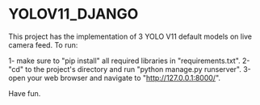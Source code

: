 # YOLOV11_DJANGO
This project has the implementation of 3 YOLO V11 default models on live camera feed.
To run:

1- make sure to "pip install" all required libraries in "requirements.txt".
2- "cd" to the project's directory and run "python manage.py runserver".
3-open your web browser and navigate to "http://127.0.0.1:8000/".

Have fun.
